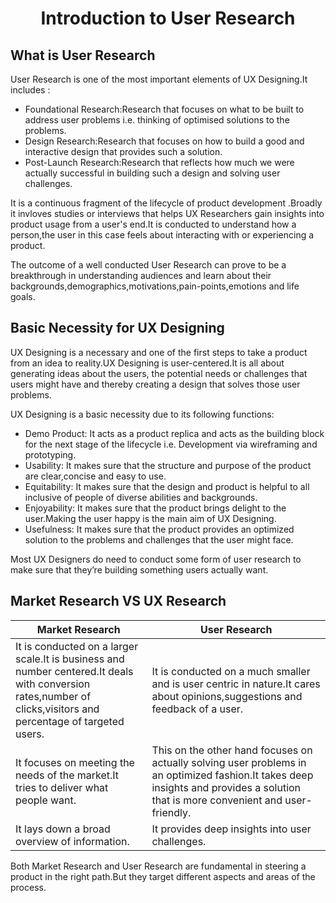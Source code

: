 <h1 align="center">Introduction to User Research</h1>

## What is User Research

User Research is one of the most important elements of UX Designing.It includes :

- Foundational Research:Research that focuses on what to be built to address user problems i.e. thinking of optimised solutions to the problems.
- Design Research:Research that focuses on how to build a good and interactive design that provides such a solution.
- Post-Launch Research:Research that reflects how much we were actually successful in building such a design and solving user challenges.

It is a continuous fragment of the lifecycle of product development .Broadly it invloves studies or interviews that helps UX Researchers gain insights into product usage from a user's end.It is conducted to understand how a person,the user in this case feels about interacting with or experiencing a product.

The outcome of a well conducted User Research can prove to be a breakthrough in understanding audiences and learn about their backgrounds,demographics,motivations,pain-points,emotions and life goals.

## Basic Necessity for UX Designing

UX Designing is a necessary and one of the first steps to take a product from an idea to reality.UX Designing is user-centered.It is all about generating ideas about the users, the potential needs or challenges that users might have and thereby creating a design that solves those user problems.

UX Designing is a basic necessity due to its following functions:

- Demo Product: It acts as a product replica and acts as the building block for the next stage of the lifecycle i.e. Development via wireframing and prototyping.
- Usability: It makes sure that the structure and purpose of the product are clear,concise and easy to use.
- Equitability: It makes sure that the design and product is helpful to all inclusive of people of diverse abilities and backgrounds.
- Enjoyability: It makes sure that the product brings delight to the user.Making the user happy is the main aim of UX Designing.
- Usefulness: It makes sure that the product provides an optimized solution to the problems and challenges that the user might face.

Most UX Designers do need to conduct some form of user research to make sure that they’re building something users actually want.

## Market Research VS UX Research

| Market Research                                                                                                                                                 | User Research                                                                                                                                                                      |
| --------------------------------------------------------------------------------------------------------------------------------------------------------------- | ---------------------------------------------------------------------------------------------------------------------------------------------------------------------------------- |
| It is conducted on a larger scale.It is business and number centered.It deals with conversion rates,number of clicks,visitors and percentage of targeted users. | It is conducted on a much smaller and is user centric in nature.It cares about opinions,suggestions and feedback of a user.                                                        |
| It focuses on meeting the needs of the market.It tries to deliver what people want.                                                                             | This on the other hand focuses on actually solving user problems in an optimized fashion.It takes deep insights and provides a solution that is more convenient and user-friendly. |
| It lays down a broad overview of information.                                                                                                                   | It provides deep insights into user challenges.                                                                                                                                    |

Both Market Research and User Research are fundamental in steering a product in the right path.But they target different aspects and areas of the process.
